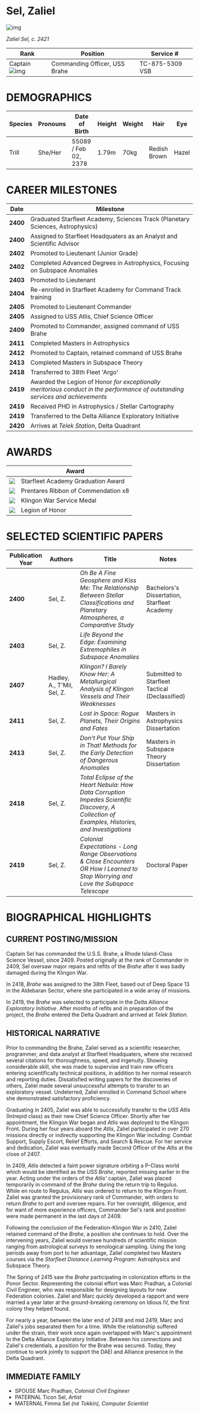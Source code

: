 # Sel, Zaliel

![img](https://i.imgur.com/kEL9g1T.png)

*Zaliel Sel, c. 2421*

Rank | Position | Service #  
-----|----------|----------
Captain ![img](https://imgur.com/mN2ZA0i.png) | Commanding Officer, USS Brahe |  TC-875-5309 VSB 

# DEMOGRAPHICS

Species | Pronouns | Date of Birth |Height | Weight | Hair | Eye
-------|---------|-------|------|-----|-------|----------
Trill  | She/Her | 55089 / Feb 02, 2378 |1.79m | 70kg | Redish Brown | Hazel

# CAREER MILESTONES

Date     | Milestone
---------|--------------
**2400** | Graduated Starfleet Academy, Sciences Track (Planetary Sciences, Astrophysics)
**2400** | Assigned to Starfleet Headquaters as an Analyst and Scientific Advisor
**2402** | Promoted to Lieutenant (Junior Grade)
**2402** | Completed Advanced Degrees in Astrophysics, Focusing on Subspace Anomalies
**2403** | Promoted to Lieutenant
**2404** | Re-enrolled in Starfleet Academy for Command Track training
**2405** | Promoted to Lieutenant Commander
**2405** | Assigned to USS Atlis, Chief Science Officer
**2409** | Promoted to Commander, assigned command of USS Brahe
**2411** | Completed Masters in Astrophysics
**2412** | Promoted to Captain, retained command of USS Brahe
**2413** | Completed Masters in Subspace Theory
**2418** | Transferred to 38th Fleet 'Argo'
**2419** | Awarded the Legion of Honor *for exceptionally meritorious conduct in the performance of outstanding services and achievements*
**2419** | Received PHD in Astrophysics / Stellar Cartography
**2419** | Transferred to the Delta Alliance Exploratory Initiative
**2420** | Arrives at *Telek Station*, Delta Quadrant

# AWARDS

<br> | Award 
-----|----------
![](https://imgur.com/YtYCluf.png) | Starfleet Academy Graduation Award 
![](https://imgur.com/gmZsgIS.png) | Prentares Ribbon of Commendation x8 
![](https://imgur.com/aTEAYty.png) | Klingon War Service Medal
![](https://imgur.com/ib1gDIy.png) | Legion of Honor

# SELECTED SCIENTIFIC PAPERS

Publication Year | Authors | Title | Notes
---------------------|------------|-------|-------------------
**2400** | Sel, Z.    | *Oh Be A Fine Geosphere and Kiss Me: The Relationship Between Stellar Classifications and Planetary Atmospheres, a Comparative Study* | Bachelors's Dissertation, Starfleet Academy
**2403** | Sel, Z. | *Life Beyond the Edge: Examining Extremophiles in Subspace Anomalies* | 
**2407** | Hadley, A., T'Mil, Sel, Z. | *Klingon? I Barely Know Her: A Metallurgical Analysis of Klingon Vessels and Their Weaknesses* | Submitted to Starfleet Tactical (Declassified)
**2411** | Sel, Z. | *Lost in Space: Rogue Planets, Their Origins and Fates* | Masters in Astrophysics Dissertation
**2413** | Sel, Z. | *Don't Put Your Ship in That! Methods for the Early Detection of Dangerous Anomalies* | Masters in Subspace Theory Dissertation
**2418** | Sel, Z. | *Total Eclipse of the Heart Nebula: How Data Corruption Impedes Scientific Discovery, A Collection of Examples, Histories, and Investigations*
**2419** | Sel, Z. | *Colonial Expectations - Long Range Observations & Close Encounters OR How I Learned to Stop Worrying and Love the Subspace Telescope* | Doctoral Paper

# BIOGRAPHICAL HIGHLIGHTS

## CURRENT POSTING/MISSION
Captain Sel has commanded the U.S.S. Brahe, a Rhode Island-Class Science Vessel, since 2409. Posted originally at the rank of Commander in 2409, Sel oversaw major repairs and refits of the *Brahe* after it was badly damaged during the Klingon War. 

In 2418, *Brahe* was assigned to the 38th Fleet, based out of Deep Space 13 in the Aldebaran Sector, where she participated in a wide array of missions.

In 2419, the *Brahe* was selected to participate in the *Delta Alliance Exploratory Initiative*. After months of refits and in preparation of the project, the *Brahe* entered the Delta Quadrant and arrived at *Telek Station*.

## HISTORICAL NARRATIVE
Prior to commanding the Brahe, Zaliel served as a scientific researcher, programmer, and data analyst at Starfleet Headquaters, where she received several citations for thoroughness, speed, and ingenuity. Showing considerable skill, she was made to supervise and train new officers entering scientifically technical positions, in addition to her normal research and reporting duties. Dissatisfied writing papers for the discoveries of others, Zaliel made several unsuccessful attempts to transfer to an exploratory vessel. Undeterred, Zaliel enrolled in Command School where she demonstrated satisfactory proficiency.

Graduating in 2405, Zaliel was able to successfully transfer to the *USS Atlis* (Intrepid class) as their new Chief Science Officer. Shortly after her appointment, the Klingon War began and *Atlis* was deployed to the Klingon Front. During her four years aboard the *Atlis*, Zaliel participated in over 270 missions directly or indirectly supporting the Klingon War including: Combat Support, Supply Escort, Relief Efforts, and Search & Rescue. For her service and dedication, Zaliel was eventually made Second Officer of the *Atlis* at the close of 2407.

In 2409, *Atlis* detected a faint power signature orbiting a P-Class world which would be identified as the *USS Brahe*, reported missing earlier in the year. Acting under the orders of the *Atlis'* captain, Zaliel was placed temporarily in command of the *Brahe* during the return trip to Regulus. While en route to Regulus, *Atlis* was ordered to return to the Klingon Front. Zaliel was granted the provisionary rank of Commander, with orders to return *Brahe* to port and oversee repairs. For her oversight, diligence, and for want of more experience officers, Commander Sel's rank and position were made permanent in the last days of 2409.

Following the conclusion of the Federation-Klingon War in 2410, Zaliel retained command of the *Brahe*, a position she continues to hold. Over the intervening years, Zaliel would oversee hundreds of scientific mission ranging from astrological surveys to xenological sampling. Using the long periods away from port to her advantage, Zaliel completed two Masters courses via the *Starfleet Distance Learning Program*: Astrophysics and Subspace Theory.

The Spring of 2415 saw the *Brahe* participating in colonization efforts in the Ponor Sector. Representing the colonial effort was Marc Pradhan, a Colonial Civil Engineer, who was responsible for designing layouts for new Federation colonies. Zaliel and Marc quickly developed a rapport and were married a year later at the ground-breaking ceremony on Idious IV, the first colony they helped found.

For nearly a year, between the later end of 2418 and mid 2419, Marc and Zaliel's jobs separated them for a time. While the relationship suffered under the strain, their work once again overlapped with Marc's appointment to the Delta Alliance Exploratory Initiative. Between his connections and Zaliel's credentials, a position for the Brahe was secured. Today, they continue to work jointly to support the DAEI and Alliance presence in the Delta Quadrant.


## IMMEDIATE FAMILY
-  SPOUSE Marc Pradhan, *Colonial Civil Engineer*
-  PATERNAL Ticon Sel, *Artist*
-  MATERNAL Fimma Sel *(né Tokkin), Computer Scientist*
